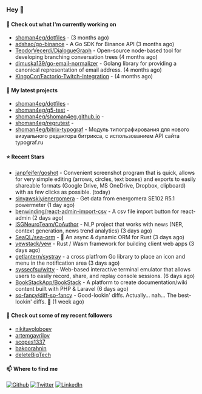 ### Hey 👋

#### 👷 Check out what I'm currently working on

- [shoman4eg/dotfiles](https://github.com/shoman4eg/dotfiles) -  (3 months ago)
- [adshao/go-binance](https://github.com/adshao/go-binance) - A Go SDK for Binance API (3 months ago)
- [TeodorVecerdi/DialogueGraph](https://github.com/TeodorVecerdi/DialogueGraph) - Open-source node-based tool for developing branching conversation trees (4 months ago)
- [dimuska139/go-email-normalizer](https://github.com/dimuska139/go-email-normalizer) - Golang library for providing a canonical representation of email address. (4 months ago)
- [KingoCor/Factorio-Twitch-Integration](https://github.com/KingoCor/Factorio-Twitch-Integration) -  (4 months ago)

#### 🌱 My latest projects

- [shoman4eg/dotfiles](https://github.com/shoman4eg/dotfiles) - 
- [shoman4eg/g5-test](https://github.com/shoman4eg/g5-test) - 
- [shoman4eg/shoman4eg.github.io](https://github.com/shoman4eg/shoman4eg.github.io) - 
- [shoman4eg/regrutest](https://github.com/shoman4eg/regrutest) - 
- [shoman4eg/bitrix-typograf](https://github.com/shoman4eg/bitrix-typograf) - Модуль типографирования для нового визуального редактора битрикса, с использованием API сайта typograf.ru

#### ⭐ Recent Stars

- [janpfeifer/goshot](https://github.com/janpfeifer/goshot) - Convenient screenshot program that is quick, allows for very simple  editing (arrows, circles, text boxes) and exports to easily shareable formats (Google Drive, MS OneDrive, Dropbox, clipboard) with as few clicks as possible. (today)
- [sinyawskiy/energomera](https://github.com/sinyawskiy/energomera) - Get data from energomera SE102 R5.1 powermeter (1 day ago)
- [benwinding/react-admin-import-csv](https://github.com/benwinding/react-admin-import-csv) - A csv file import button for react-admin (2 days ago)
- [ISGNeuroTeam/CoAuthor](https://github.com/ISGNeuroTeam/CoAuthor) - NLP project that works with news (NER, context generation, news trend analytics) (3 days ago)
- [SeaQL/sea-orm](https://github.com/SeaQL/sea-orm) - 🐚 An async &amp; dynamic ORM for Rust (3 days ago)
- [yewstack/yew](https://github.com/yewstack/yew) - Rust / Wasm framework for building client web apps (3 days ago)
- [getlantern/systray](https://github.com/getlantern/systray) - a cross platfrom Go library to place an icon and menu in the notification area (3 days ago)
- [syssecfsu/witty](https://github.com/syssecfsu/witty) - Web-based interactive terminal emulator that allows users to easily record, share, and replay console sessions.  (6 days ago)
- [BookStackApp/BookStack](https://github.com/BookStackApp/BookStack) - A platform to create documentation/wiki content built with PHP &amp; Laravel (6 days ago)
- [so-fancy/diff-so-fancy](https://github.com/so-fancy/diff-so-fancy) - Good-lookin&#39; diffs. Actually… nah… The best-lookin&#39; diffs. :tada: (1 week ago)

#### 👯 Check out some of my recent followers

- [nikitavoloboev](https://github.com/nikitavoloboev)
- [artemgavrilov](https://github.com/artemgavrilov)
- [scopes1337](https://github.com/scopes1337)
- [bakoorahnin](https://github.com/bakoorahnin)
- [deleteBigTech](https://github.com/deleteBigTech)


#### 📫 Where to find me
<p>
<a href="https://github.com/shoman4eg" target="_blank"><img alt="Github" src="https://img.shields.io/badge/GitHub-%2312100E.svg?&style=for-the-badge&logo=Github&logoColor=white" /></a>
<a href="https://twitter.com/shoman4eg" target="_blank"><img alt="Twitter" src="https://img.shields.io/badge/twitter-%231DA1F2.svg?&style=for-the-badge&logo=twitter&logoColor=white" /></a>
<a href="https://www.linkedin.com/in/artemdubinin/" target="_blank"><img alt="LinkedIn" src="https://img.shields.io/badge/linkedin-%230077B5.svg?&style=for-the-badge&logo=linkedin&logoColor=white" /></a>
</p>
